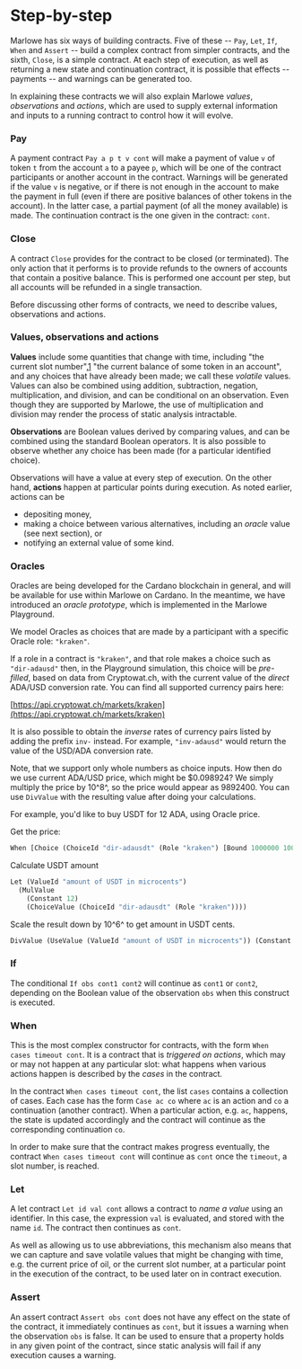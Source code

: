 # Step-by-step

Marlowe has six ways of building contracts. Five of these -- `Pay`, `Let`, `If`, `When` and `Assert` -- build a complex contract from simpler contracts, and the sixth, `Close`, is a simple contract. At each step of execution, as well as returning a new state and continuation contract, it is possible that effects -- payments -- and warnings can be generated too.

In explaining these contracts we will also explain Marlowe _values_, _observations_ and _actions_, which are used to supply external information and inputs to a running contract to control how it will evolve.

### Pay​ <a href="#pay" id="pay"></a>

A payment contract `Pay a p t v cont` will make a payment of value `v` of token `t` from the account `a` to a payee `p`, which will be one of the contract participants or another account in the contract. Warnings will be generated if the value `v` is negative, or if there is not enough in the account to make the payment in full (even if there are positive balances of other tokens in the account). In the latter case, a partial payment (of all the money available) is made. The continuation contract is the one given in the contract: `cont`.

### Close​ <a href="#close" id="close"></a>

A contract `Close` provides for the contract to be closed (or terminated). The only action that it performs is to provide refunds to the owners of accounts that contain a positive balance. This is performed one account per step, but all accounts will be refunded in a single transaction.

Before discussing other forms of contracts, we need to describe values, observations and actions.

### Values, observations and actions​ <a href="#values-observations-and-actions" id="values-observations-and-actions"></a>

**Values** include some quantities that change with time, including "the current slot number",[1](broken-reference) "the current balance of some token in an account", and any choices that have already been made; we call these _volatile_ values. Values can also be combined using addition, subtraction, negation, multiplication, and division, and can be conditional on an observation. Even though they are supported by Marlowe, the use of multiplication and division may render the process of static analysis intractable.

**Observations** are Boolean values derived by comparing values, and can be combined using the standard Boolean operators. It is also possible to observe whether any choice has been made (for a particular identified choice).

Observations will have a value at every step of execution. On the other hand, **actions** happen at particular points during execution. As noted earlier, actions can be

* depositing money,
* making a choice between various alternatives, including an _oracle_ value (see next section), or
* notifying an external value of some kind.

### Oracles​ <a href="#oracles" id="oracles"></a>

Oracles are being developed for the Cardano blockchain in general, and will be available for use within Marlowe on Cardano. In the meantime, we have introduced an _oracle prototype_, which is implemented in the Marlowe Playground.

We model Oracles as choices that are made by a participant with a specific Oracle role: `"kraken"`.

If a role in a contract is `"kraken"`, and that role makes a choice such as `"dir-adausd"` then, in the Playground simulation, this choice will be _pre-filled_, based on data from Cryptowat.ch, with the current value of the _direct_ ADA/USD conversion rate. You can find all supported currency pairs here:

[https://api.cryptowat.ch/markets/kraken](https://api.cryptowat.ch/markets/kraken)

It is also possible to obtain the _inverse_ rates of currency pairs listed by adding the prefix `inv-` instead. For example, `"inv-adausd"` would return the value of the USD/ADA conversion rate.

Note, that we support only whole numbers as choice inputs. How then do we use current ADA/USD price, which might be $0.098924? We simply multiply the price by 10^8^, so the price would appear as 9892400. You can use `DivValue` with the resulting value after doing your calculations.

For example, you'd like to buy USDT for 12 ADA, using Oracle price.

Get the price:

```rust
When [Choice (ChoiceId "dir-adausdt" (Role "kraken") [Bound 1000000 10000000] ...
```

Calculate USDT amount

```rust
Let (ValueId "amount of USDT in microcents")
  (MulValue
    (Constant 12)
    (ChoiceValue (ChoiceId "dir-adausdt" (Role "kraken"))))
```

Scale the result down by 10^6^ to get amount in USDT cents.

```rust
DivValue (UseValue (ValueId "amount of USDT in microcents")) (Constant 1000000)
```

### If​ <a href="#if" id="if"></a>

The conditional `If obs cont1 cont2` will continue as `cont1` or `cont2`, depending on the Boolean value of the observation `obs` when this construct is executed.

### When​ <a href="#when" id="when"></a>

This is the most complex constructor for contracts, with the form `When cases timeout cont`. It is a contract that is _triggered on actions_, which may or may not happen at any particular slot: what happens when various actions happen is described by the _cases_ in the contract.

In the contract `When cases timeout cont`, the list `cases` contains a collection of cases. Each case has the form `Case ac co` where `ac` is an action and `co` a continuation (another contract). When a particular action, e.g. `ac`, happens, the state is updated accordingly and the contract will continue as the corresponding continuation `co`.

In order to make sure that the contract makes progress eventually, the contract `When cases timeout cont` will continue as `cont` once the `timeout`, a slot number, is reached.

### Let​ <a href="#let" id="let"></a>

A let contract `Let id val cont` allows a contract to _name a value_ using an identifier. In this case, the expression `val` is evaluated, and stored with the name `id`. The contract then continues as `cont`.

As well as allowing us to use abbreviations, this mechanism also means that we can capture and save volatile values that might be changing with time, e.g. the current price of oil, or the current slot number, at a particular point in the execution of the contract, to be used later on in contract execution.

### Assert​ <a href="#assert" id="assert"></a>

An assert contract `Assert obs cont` does not have any effect on the state of the contract, it immediately continues as `cont`, but it issues a warning when the observation `obs` is false. It can be used to ensure that a property holds in any given point of the contract, since static analysis will fail if any execution causes a warning.
